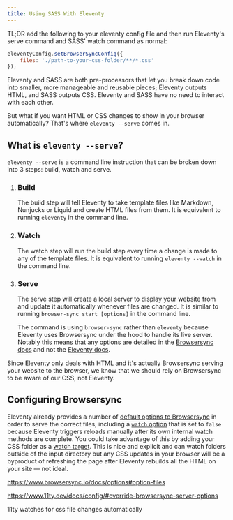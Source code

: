 ```yaml
---
title: Using SASS With Eleventy
---
```


TL;DR add the following to your eleventy config file and then run Eleventy's serve command and SASS' watch command as normal:
```js
eleventyConfig.setBrowserSyncConfig({
	files: './path-to-your-css-folder/**/*.css'
});
```

Eleventy and SASS are both pre-processors that let you break down code into smaller, more manageable and reusable pieces; Eleventy outputs HTML, and SASS outputs CSS. Eleventy and SASS have no need to interact with each other.

But what if you want HTML or CSS changes to show in your browser automatically? That's where `eleventy --serve` comes in.


## What is `eleventy --serve`?

`eleventy --serve` is a command line instruction that can be broken down into 3 steps: build, watch and serve.

1. ### Build
	The build step will tell Eleventy to take template files like Markdown, Nunjucks or Liquid and create HTML files from them. It is equivalent to running `eleventy` in the command line.

2. ### Watch
	The watch step will run the build step every time a change is made to any of the template files. It is equivalent to running `eleventy --watch` in the command line.

3. ### Serve
	The serve step will create a local server to display your website from and update it automatically whenever files are changed. It is similar to running `browser-sync start [options]` in the command line.

	The command is using `browser-sync` rather than `eleventy` because Eleventy uses Browsersync under the hood to handle its live server. Notably this means that any options are detailed in the <a href="https://www.browsersync.io/docs/options" rel="noopener">Browsersync docs</a> and not the <a href="https://www.11ty.dev/docs/config/#override-browsersync-server-options" rel="noopener">Eleventy docs</a>.

Since Eleventy only deals with HTML and it's actually Browsersync serving your website to the browser, we know that we should rely on Browsersync to be aware of our CSS, not Eleventy.


## Configuring Browsersync

Eleventy already provides a number of <a href="https://github.com/11ty/eleventy/blob/master/src/EleventyServe.js#L63" rel="noopener">default options to Browsersync</a> in order to serve the correct files, including a <a href="https://www.browsersync.io/docs/options#option-watch" rel="noopener">`watch` option</a> that is set to `false` because Eleventy triggers reloads manually after its own internal watch methods are complete. You could take advantage of this by adding your CSS folder as a <a href="https://www.11ty.dev/docs/config/#add-your-own-watch-targets" rel="noopener">watch target</a>. This is nice and explicit and can watch folders outside of the input directory but any CSS updates in your browser will be a byproduct of refreshing the page after Eleventy rebuilds all the HTML on your site &mdash; not ideal.




https://www.browsersync.io/docs/options#option-files

https://www.11ty.dev/docs/config/#override-browsersync-server-options



11ty watches for css file changes automatically
